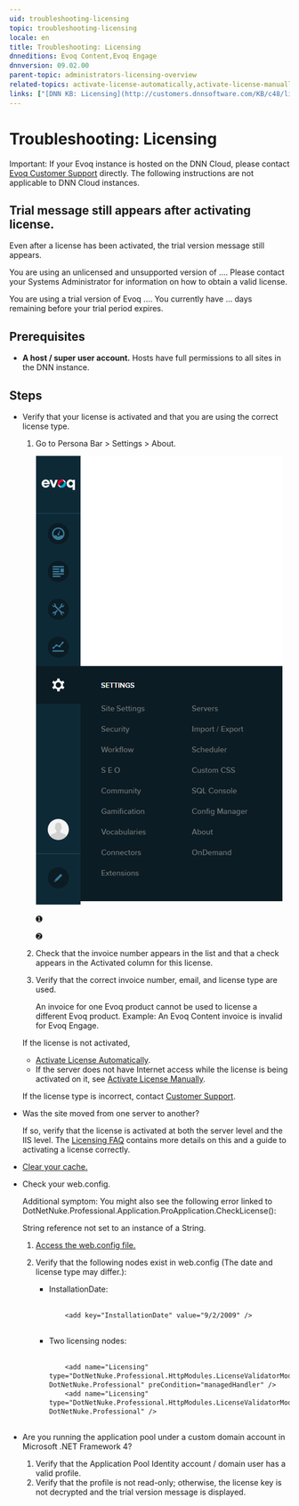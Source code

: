 ```yaml
---
uid: troubleshooting-licensing
topic: troubleshooting-licensing
locale: en
title: Troubleshooting: Licensing
dnneditions: Evoq Content,Evoq Engage
dnnversion: 09.02.00
parent-topic: administrators-licensing-overview
related-topics: activate-license-automatically,activate-license-manually,faq-licensing
links: ["[DNN KB: Licensing](http://customers.dnnsoftware.com/KB/c48/licensing.aspx)"]
---
```


# Troubleshooting: Licensing

Important: If your Evoq instance is hosted on the DNN Cloud, please contact [Evoq Customer Support](http://www.dnnsoftware.com/services/customer-support) directly. The following instructions are not applicable to DNN Cloud instances.

## Trial message still appears after activating license.

Even after a license has been activated, the trial version message still appears.

You are using an unlicensed and unsupported version of .... Please contact your Systems Administrator for information on how to obtain a valid license.

You are using a trial version of Evoq .... You currently have ... days remaining before your trial period expires.

## Prerequisites

*   **A host / super user account.** Hosts have full permissions to all sites in the DNN instance.

## Steps

*   Verify that your license is activated and that you are using the correct license type.
    
    1.  Go to Persona Bar \> Settings \> About.
        
        ![Persona Bar > Settings > About](/images/scr-pbar-host-Settings-E91.png)
        
        ➊
        
        ➋
        
    2.  Check that the invoice number appears in the list and that a check appears in the Activated column for this license.
    3.  Verify that the correct invoice number, email, and license type are used.
        
        An invoice for one Evoq product cannot be used to license a different Evoq product. Example: An Evoq Content invoice is invalid for Evoq Engage.
        
    
    If the license is not activated,
    
    *   [Activate License Automatically](activate-license-automatically).
    *   If the server does not have Internet access while the license is being activated on it, see [Activate License Manually](activate-license-manually).
    
    If the license type is incorrect, contact [Customer Support](http://www.dnnsoftware.com/services/customer-support).
    
*   Was the site moved from one server to another?
    
    If so, verify that the license is activated at both the server level and the IIS level. The [Licensing FAQ](faq-licensing) contains more details on this and a guide to activating a license correctly.
    
*   [Clear your cache.](clear-cache)
*   Check your web.config.
    
    Additional symptom: You might also see the following error linked to DotNetNuke.Professional.Application.ProApplication.CheckLicense():
    
    String reference not set to an instance of a String.
    
    1.  [Access the web.config file.](access-web-config)
    2.  Verify that the following nodes exist in web.config (The date and license type may differ.):
        
        *   InstallationDate:
            
            ```
            
                <add key="InstallationDate" value="9/2/2009" />
                                                
            ```
            
        *   Two licensing nodes:
            
            ```
            
                <add name="Licensing" type="DotNetNuke.Professional.HttpModules.LicenseValidatorModule, DotNetNuke.Professional" preCondition="managedHandler" />
                <add name="Licensing" type="DotNetNuke.Professional.HttpModules.LicenseValidatorModule, DotNetNuke.Professional" />
                                                
            ```
            
        
*   Are you running the application pool under a custom domain account in Microsoft .NET Framework 4?
    1.  Verify that the Application Pool Identity account / domain user has a valid profile.
    2.  Verify that the profile is not read-only; otherwise, the license key is not decrypted and the trial version message is displayed.